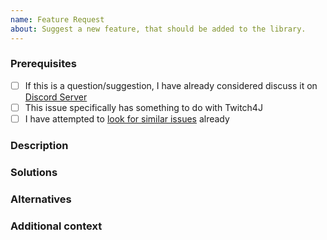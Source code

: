 ```yaml
---
name: Feature Request
about: Suggest a new feature, that should be added to the library.
---
```


<!--
	Thanks to using Twitch4J. Please do not ask questions here, join us on our discord server instead: https://discord.gg/FQ5vgW3
-->

### Prerequisites
* [ ] If this is a question/suggestion, I have already considered discuss it on [Discord Server](https://discord.gg/FQ5vgW3)
* [ ] This issue specifically has something to do with Twitch4J
* [ ] I have attempted to [look for similar issues](https://github.com/twitch4j/twitch4j/issues) already

### Description
<!-- Is your feature request related to a problem? Please describe.
A clear and concise description of what the problem is. Ex. I'm always frustrated when [...] -->

### Solutions
<!-- Describe the solution you'd like
A clear and concise description of what you want to happen. -->

### Alternatives
<!-- Describe alternatives you've considered
A clear and concise description of any alternative solutions or features you've considered. -->

### Additional context
<!-- Add any other context or screenshots about the feature request here. -->
